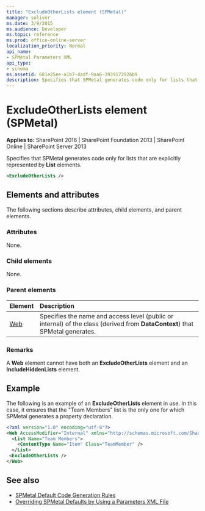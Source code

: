 ```yaml
---
title: "ExcludeOtherLists element (SPMetal)"
manager: soliver
ms.date: 3/9/2015
ms.audience: Developer
ms.topic: reference
ms.prod: office-online-server
localization_priority: Normal
api_name:
- SPMetal Parameters XML
api_type:
- schema
ms.assetid: 681e25ee-a1b7-4adf-9aa6-393917292bb9
description: Specifies that SPMetal generates code only for lists that are explicitly represented by List elements. 
---
```


# ExcludeOtherLists element (SPMetal)

**Applies to:** SharePoint 2016 | SharePoint Foundation 2013 | SharePoint Online | SharePoint Server 2013
  
Specifies that SPMetal generates code only for lists that are explicitly represented by **List** elements. 
  
```XML
<ExcludeOtherLists />
```

## Elements and attributes

The following sections describe attributes, child elements, and parent elements.

### Attributes

None.
  
### Child elements

None.
  
### Parent elements

|**Element**|**Description**|
|:-----|:-----|
|[Web](web-spmetal.md) <br/> |Specifies the name and access level (public or internal) of the class (derived from **DataContext**) that SPMetal generates.  <br/> |
   
### Remarks

A **Web** element cannot have both an **ExcludeOtherLists** element and an **IncludeHiddenLists** element. 
  
## Example

The following is an example of an **ExcludeOtherLists** element in use. In this case, it ensures that the "Team Members" list is the only one for which SPMetal generates a property declaration.
  
```XML
<?xml version="1.0" encoding="utf-8"?>
<Web AccessModifier="Internal" xmlns="http://schemas.microsoft.com/SharePoint/2009/spmetal">
  <List Name="Team Members">
    <ContentType Name="Item" Class="TeamMember" />
  </List>
 <ExcludeOtherLists />
</Web>

```

## See also

- [SPMetal Default Code Generation Rules](https://msdn.microsoft.com/library/873ac65e-425e-40f3-9ef6-753d3cda1436%28Office.15%29.aspx) 
- [Overriding SPMetal Defaults by Using a Parameters XML File](https://msdn.microsoft.com/library/209359b2-bd46-47b6-837d-3c0c2005cb19%28Office.15%29.aspx)

